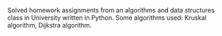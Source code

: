 Solved homework assignments from an algorithms and data structures class in University written in Python. Some algorithms used: Kruskal algorithm, Dijkstra algorithm.
